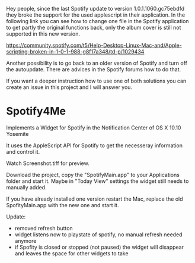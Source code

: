 Hey people,
since the last Spotify update to version 1.0.1.1060.gc75ebdfd they broke the support for the used applescript in their application. In the following link you can see how to change one file in the Spotify application to get partly the original functions back, only the album cover is still not supported in this new version.

https://community.spotify.com/t5/Help-Desktop-Linux-Mac-and/Apple-scripting-broken-in-1-0-1-988-g8f17a348/td-p/1029434

Another possibility is to go back to an older version of Spotify and turn off the autoupdate. There are advices in the Spotify forums how to do that.

If you want a deeper instruction how to use one of both solutions you can create an issue in this project and I will answer you.

Spotify4Me
==========

Implements a Widget for Spotify in the Notification Center of OS X 10.10 Yosemite

It uses the AppleScript API for Spotify to get the necesseray information and control it.

Watch Screenshot.tiff for preview.

Download the project, copy the "SpotifyMain.app" to your Applications folder and start it. Maybe in "Today View" settings the widget still needs to manually added.

If you have already installed one version restart the Mac, replace the old SpofityMain.app with the new one and start it.

Update:
- removed refresh button
- widget listens now to playstate of spotify, no manual refresh needed anymore
- if Spofity is closed or stopped (not paused) the widget will disappear and leaves the space for other widgets to take
